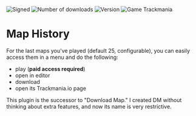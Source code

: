 ![Signed](https://img.shields.io/badge/Signed-Yes-00AA00)
![Number of downloads](https://img.shields.io/badge/dynamic/json?query=downloads&url=https%3A%2F%2Fopenplanet.dev%2Fapi%2Fplugin%2F476&label=Downloads&color=purple)
![Version](https://img.shields.io/badge/dynamic/json?query=version&url=https%3A%2F%2Fopenplanet.dev%2Fapi%2Fplugin%2F476&label=Version&color=red)
![Game Trackmania](https://img.shields.io/badge/Game-Trackmania-blue)
# Map History

For the last maps you've played (default 25, configurable), you can easily access them in a menu and do the following:

- play (**paid access required**)
- open in editor
- download
- open its Trackmania.io page

This plugin is the successor to "Download Map." I created DM without thinking about extra features, and now its name is very restrictive.